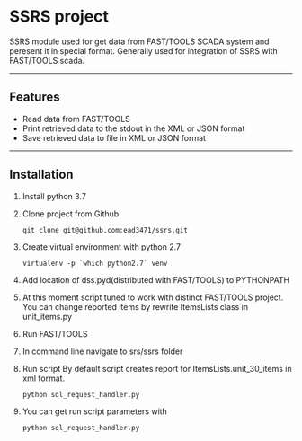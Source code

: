 # SSRS  project

SSRS module used for get data from FAST/TOOLS SCADA system and peresent it in special format. Generally used for integration of SSRS with FAST/TOOLS scada.
***
## Features
- Read data from FAST/TOOLS
- Print retrieved data to the stdout in the XML or JSON format 
- Save retrieved data to file in XML or JSON format
***
## Installation
1. Install python 3.7
2. Clone project from Github
   ```
   git clone git@github.com:ead3471/ssrs.git
   ```
3. Create virtual environment with python 2.7
   ```
   virtualenv -p `which python2.7` venv
   ```
4. Add location of dss.pyd(distributed with FAST/TOOLS) to PYTHONPATH

5. At this moment script tuned to work with distinct FAST/TOOLS project. You can change reported items by rewrite ItemsLists class in unit_items.py

5. Run FAST/TOOLS

6. In command line navigate to srs/ssrs folder

7. Run script
    By default script creates report for ItemsLists.unit_30_items in xml format.
    ```
    python sql_request_handler.py
    ```
8. You can get run script parameters with 
     ```
    python sql_request_handler.py
     ```

    
        



